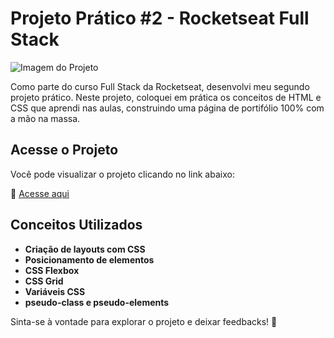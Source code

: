 
# Projeto Prático #2 - Rocketseat Full Stack

![Imagem do Projeto](![image](https://github.com/user-attachments/assets/ceec3d7a-92fa-4bb1-9e6e-a06a02b06d14))

Como parte do curso Full Stack da Rocketseat, desenvolvi meu segundo projeto prático. Neste projeto, coloquei em prática os conceitos de HTML e CSS que aprendi nas aulas, construindo uma página de portifólio 100% com a mão na massa.

## Acesse o Projeto

Você pode visualizar o projeto clicando no link abaixo:

🔗 [Acesse aqui](https://portifoliopaulohbsf.github.io/RKTSeat_FullStack_D2-Portifolio/)

## Conceitos Utilizados
- **Criação de layouts com CSS**
- **Posicionamento de elementos**
- **CSS Flexbox**
- **CSS Grid**
- **Variáveis CSS**
- **pseudo-class e pseudo-elements**

Sinta-se à vontade para explorar o projeto e deixar feedbacks! 🚀

